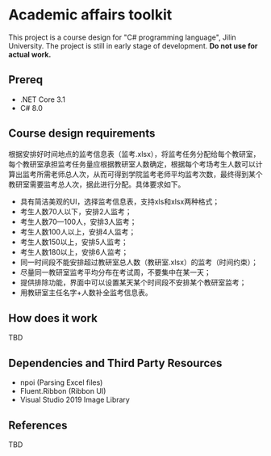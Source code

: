 ﻿# Academic affairs toolkit
This project is a course design for "C# programming language", Jilin University.
The project is still in early stage of development.
**Do not use for actual work.**
## Prereq
- .NET Core 3.1
- C# 8.0
## Course design requirements
根据安排好时间地点的监考信息表（监考.xlsx），将监考任务分配给每个教研室，每个教研室承担监考任务量应根据教研室人数确定，根据每个考场考生人数可以计算出监考所需老师总人次，从而可得到学院监考老师平均监考次数，最终得到某个教研室需要监考总人次，据此进行分配。具体要求如下。
- 具有简洁美观的UI，选择监考信息表，支持xls和xlsx两种格式；
- 考生人数70人以下，安排2人监考；
- 考生人数70—100人，安排3人监考；
- 考生人数100人以上，安排4人监考；
- 考生人数150以上，安排5人监考；
- 考生人数180以上，安排6人监考；
- 同一时间段不能安排超过教研室总人数（教研室.xlsx）的监考（时间约束）；
- 尽量同一教研室监考平均分布在考试周，不要集中在某一天；
- 提供排除功能，界面中可以设置某天某个时间段不安排某个教研室监考；
- 用教研室主任名字+人数补全监考信息表。
## How does it work
TBD
## Dependencies and Third Party Resources
- npoi (Parsing Excel files)
- Fluent.Ribbon (Ribbon UI)
- Visual Studio 2019 Image Library
## References
TBD